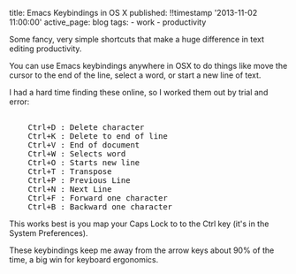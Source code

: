 title: Emacs Keybindings in OS X
published: !!timestamp '2013-11-02 11:00:00'
active_page: blog
tags:
    - work
    - productivity

Some fancy, very simple shortcuts that make a huge difference in text editing productivity.

You can use Emacs keybindings anywhere in OSX to do things like move the cursor to the end of the line, select a word, or start a new line of text.

I had a hard time finding these online, so I worked them out by trial and error:

<pre>    
    Ctrl+D : Delete character
    Ctrl+K : Delete to end of line
    Ctrl+V : End of document
    Ctrl+W : Selects word
    Ctrl+O : Starts new line
    Ctrl+T : Transpose
    Ctrl+P : Previous Line
    Ctrl+N : Next Line
    Ctrl+F : Forward one character
    Ctrl+B : Backward one character
</pre>

This works best is you map your Caps Lock to to the Ctrl key (it's in the System Preferences).

These keybindings keep me away from the arrow keys about 90% of the time, a big win for keyboard ergonomics.